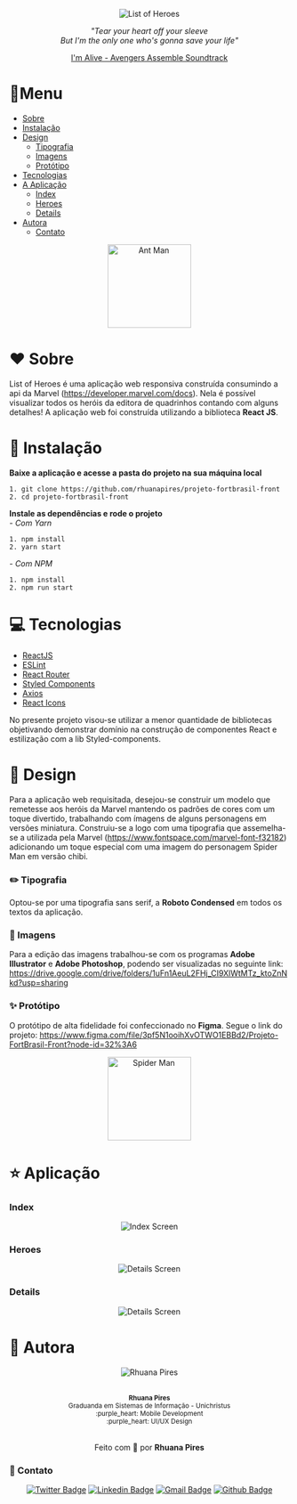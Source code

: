 <div align="center">

![List of Heroes](https://firebasestorage.googleapis.com/v0/b/testefortbrasil.appspot.com/o/images%2Fminilogo.png?alt=media&token=b227a6ba-7356-47c2-8915-b692fb223075)

<i>
"Tear your heart off your sleeve<br>
But I'm the only one who's gonna save your life"</i><br>

[I'm Alive - Avengers Assemble Soundtrack](https://www.youtube.com/watch?v=5Uxti1ELAkA)

</div>

# :book:Menu

- [Sobre](#heart-sobre)
- [Instalação](#floppy_disk-instalação)
- [Design](#triangular_ruler-design)
  - [Tipografia](#pencil2-tipografia)
  - [Imagens](#art-imagens)
  - [Protótipo](#sparkles-protótipo)
- [Tecnologias](#computer-tecnologias)
- [A Aplicação](#star-aplicação)
  - [Index](#index)
  - [Heroes](#heroes)
  - [Details](#details)
- [Autora](#raising_hand-autora)
  - [Contato](#iphone-contato)
  
<div align="center">
<img src="https://firebasestorage.googleapis.com/v0/b/testefortbrasil.appspot.com/o/images%2Floading.gif?alt=media&token=05d3f7c0-cd08-4c41-b14d-69881416e7b2" alt="Ant Man" height="150" width="150"/></div>
</div>

# :heart: Sobre

List of Heroes é uma aplicação web responsiva construída consumindo a api da Marvel (https://developer.marvel.com/docs). Nela é possível visualizar todos os heróis da editora de quadrinhos contando com alguns detalhes!
A aplicação web foi construída utilizando a biblioteca **React JS**.

# :floppy_disk: Instalação

**Baixe a aplicação e acesse a pasta do projeto na sua máquina local**

```
1. git clone https://github.com/rhuanapires/projeto-fortbrasil-front
2. cd projeto-fortbrasil-front
```

**Instale as dependências e rode o projeto**<br>
_- Com Yarn_

```
1. npm install
2. yarn start
```

_- Com NPM_

```
1. npm install
2. npm run start
```

# :computer: Tecnologias

- [ReactJS](https://reactjs.org/)
- [ESLint](https://eslint.org)
- [React Router](https://reactrouter.com/web/guides/quick-start)
- [Styled Components](https://styled-components.com)
- [Axios](https://github.com/axios/axios)
- [React Icons](https://react-icons.github.io/react-icons/)

No presente projeto visou-se utilizar a menor quantidade de bibliotecas objetivando demonstrar domínio na construção de componentes React e estilização com a lib Styled-components.

# :triangular_ruler: Design

Para a aplicação web requisitada, desejou-se construir um modelo que remetesse aos heróis da Marvel mantendo os padrões de cores com um toque divertido, trabalhando com ímagens de alguns personagens em versões miniatura.
Construiu-se a logo com uma tipografia que assemelha-se a utilizada pela Marvel (https://www.fontspace.com/marvel-font-f32182) adicionando um toque especial com uma imagem do personagem Spider Man em versão chibi.

### :pencil2: Tipografia

Optou-se por uma tipografia sans serif, a **Roboto Condensed** em todos os textos da aplicação.

### :art: Imagens

Para a edição das imagens trabalhou-se com os programas **Adobe Illustrator** e **Adobe Photoshop**, podendo ser visualizadas no seguinte link: https://drive.google.com/drive/folders/1uFn1AeuL2FHj_CI9XlWtMTz_ktoZnNkd?usp=sharing

### :sparkles: Protótipo

O protótipo de alta fidelidade foi confeccionado no **Figma**. Segue o link do projeto: https://www.figma.com/file/3pf5N1ooihXvOTWO1EBBd2/Projeto-FortBrasil-Front?node-id=32%3A6

<div align="center">
<img src="https://firebasestorage.googleapis.com/v0/b/testefortbrasil.appspot.com/o/images%2Ficon.png?alt=media&token=c2c4dfcc-faed-4c49-a865-77c6d719c53a" alt="Spider Man" height="150" width="150"/>   
</div>

# :star: Aplicação

### Index
  
<div align="center">
<img src="https://firebasestorage.googleapis.com/v0/b/testefortbrasil.appspot.com/o/screens%2FIndex.png?alt=media&token=272e850a-5544-420e-95f9-b0067c3c8014" alt="Index Screen"/>   
</div>

  
### Heroes

<div align="center">
<img src="https://firebasestorage.googleapis.com/v0/b/testefortbrasil.appspot.com/o/screens%2FHeroes.png?alt=media&token=f41766e8-c1ff-4a83-8360-52d8a2cb7886" alt="Details Screen"/>   
</div>

### Details

<div align="center">
<img src="https://firebasestorage.googleapis.com/v0/b/testefortbrasil.appspot.com/o/screens%2FDetails.png?alt=media&token=5716bb55-1b05-440c-a90d-4b46a2f46a85" alt="Details Screen"/>   
</div>
  
# :raising_hand: Autora

<div align="center">
  
  ![Rhuana Pires](https://firebasestorage.googleapis.com/v0/b/testefortbrasil.appspot.com/o/profile%2Fprofile2.png?alt=media&token=70db12b3-c14b-4f50-8845-8033214a0692)
  
 <br />
 <sub><b>Rhuana Pires</b><br>
  Graduanda em Sistemas de Informação - Unichristus<br />
  :purple_heart: Mobile Development<br />
  :purple_heart: UI/UX Design</sub>
  <br/><br/>
  
  Feito com :purple_heart: por **Rhuana Pires**
  
</div>

### :iphone: Contato

<div align="center">

[![Twitter Badge](https://img.shields.io/badge/-@rhuanapires-1ca0f1?style=flat-square&labelColor=1ca0f1&logo=twitter&logoColor=white&link=https://twitter.com/rhuanapires)](https://twitter.com/rhuanapires) [![Linkedin Badge](https://img.shields.io/badge/-Rhuana%20Pires-blue?style=flat-square&logo=Linkedin&logoColor=white&link=https://www.linkedin.com/in/rhuanapires/)](https://www.linkedin.com/in/rhuanapires/) 
[![Gmail Badge](https://img.shields.io/badge/-rhuanapires@gmail.com-c14438?style=flat-square&logo=Gmail&logoColor=white&link=mailto:rhuanapires@gmail.com)](mailto:rhuanapires@gmail.com) [![Github Badge](https://img.shields.io/badge/-Portfolio-000000?style=flat-square&logo=Github&logoColor=white&labelColor=000000&https://rhuanapires.github.io)](https://rhuanapires.github.io)

</div>
